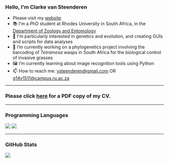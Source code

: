 ### Hello, I'm Clarke van Steenderen

- Please visit my [website](https://clarkevansteenderen.github.io/)     
- 📚 I'm a PhD student at Rhodes University in South Africa, in the [Department of Zoology and Entomology](https://www.ru.ac.za/zoologyandentomology/)
- 🐛 I'm particularly interested in genetics and evolution, and creating GUIs and scripts for data analyses
- 🧬 I’m currently working on a phylogenetics project involving the barcoding of *Tetramesa* wasps in South Africa for the biological control of invasive grasses
- 🖼️ I’m currently learning about image recognition tools using Python
- 📫 How to reach me: vsteenderen@gmail.com OR g14v1511@campus.ru.ac.za

---
### **Please click [here](https://github.com/clarkevansteenderen/Clarke-van-Steenderen-CV/blob/main/Clarke_van_Steenderen_CV.pdf) for a PDF copy of my CV.**
---

### Programming Languages
![](https://img.shields.io/badge/Code-Python-informational?style=flat&logo=Python&logoColor=white&color=2bbc8a)
![](https://img.shields.io/badge/Code-R-informational?style=flat&logo=R&logoColor=white&color=2bbc8a)

---

### GitHub Stats
<img align="center" src="https://github-readme-stats.vercel.app/api/?username=clarkevansteenderen&theme=dark" />
